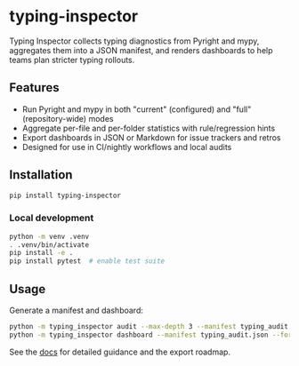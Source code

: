 # typing-inspector

Typing Inspector collects typing diagnostics from Pyright and mypy, aggregates them into a JSON
manifest, and renders dashboards to help teams plan stricter typing rollouts.

## Features

- Run Pyright and mypy in both "current" (configured) and "full" (repository-wide) modes
- Aggregate per-file and per-folder statistics with rule/regression hints
- Export dashboards in JSON or Markdown for issue trackers and retros
- Designed for use in CI/nightly workflows and local audits

## Installation

```bash
pip install typing-inspector
```

### Local development

```bash
python -m venv .venv
. .venv/bin/activate
pip install -e .
pip install pytest  # enable test suite
```

## Usage

Generate a manifest and dashboard:

```bash
python -m typing_inspector audit --max-depth 3 --manifest typing_audit.json
python -m typing_inspector dashboard --manifest typing_audit.json --format markdown --output dashboard.md
```

See the [docs](docs/typing_inspector.md) for detailed guidance and the export roadmap.
